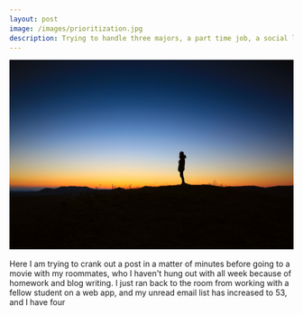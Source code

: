 ```yaml
---
layout: post
image: /images/prioritization.jpg
description: Trying to handle three majors, a part time job, a social life, and sleep
---
```


![Prioritization - JavaScript Jake](/images/prioritization.jpg)

Here I am trying to crank out a post in a matter of minutes before going to a movie with my roommates, who I haven't hung out with all week because of homework and blog writing. I just ran back to the room from working with a fellow student on a web app, and my unread email list has increased to 53, and I have four 